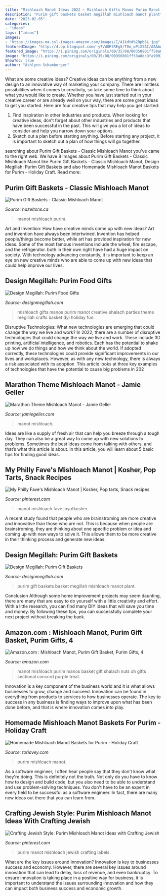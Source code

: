 ```yaml
---
title: "Mishloach Manot Ideas 2022 ~ Mishloach Gifts Manos Purim Manot Creative Shalach Parties Theme Megillah Crafts Basket Dyi Holiday Fun"
description: "Purim gift baskets basket megillah mishloach manot plant"
date: "2023-02-05"
categories:
- "ideas"
tags: ["ideas"]
images:
- "https://images-na.ssl-images-amazon.com/images/I/A1kdtd%2Bpb6L.jpg"
featuredImage: "http://4.bp.blogspot.com/-y7VW8RtREg8/T0o_wPiX5AI/AAAAAAAABIU/KQVONPzhBfo/s1600/Pop+basket+with+type.jpg"
featured_image: "https://i.pinimg.com/originals/00/35/08/00350801ff58a8dc3fa9093bb4a8bd5d.jpg"
image: "https://i.pinimg.com/originals/00/35/08/00350801ff58a8dc3fa9093bb4a8bd5d.jpg"
ShowToc: true
author: "Ashlynn Schamberger"
---
```



What are some creative ideas?
Creative ideas can be anything from a new design to an innovative way of marketing your company. There are limitless possibilities when it comes to creativity, so take some time to think about what you would like to create. Whether you have just started out in your creative career or are already well on your way, there are some great ideas to get you started. Here are four creative tips that may help you get started: 
1. Find inspiration in other industries and products. When looking for creative ideas, don’t forget about other industries and products that have been successful in the past. This will give you a lot of ideas to consider and help you narrow down your options. 
2. Sketch out a plan before starting anything. Before starting any project, it is important to sketch out a plan of how things will go together.

	

		
searching about Purim Gift Baskets - Classic Mishloach Manot you've came to the right web. We have 8 Images about Purim Gift Baskets - Classic Mishloach Manot like Purim Gift Baskets - Classic Mishloach Manot, Design Megillah: Purim Gift Baskets and also Homemade Mishloach Manot Baskets for Purim - Holiday Craft. Read more:
		
    
## Purim Gift Baskets - Classic Mishloach Manot

<img loading=lazy src="https://cdn.shopify.com/s/files/1/0204/2542/products/DSC_0058_1.jpg?v=1553612407" onerror="this.onerror=null;this.src='https://tse2.mm.bing.net/th?id=OIP.duAgyOn4wJmG5HJi6lQ4yQHaHa&amp;pid=15.1';" alt="Purim Gift Baskets - Classic Mishloach Manot">

_Source: hazeltons.ca_

>manot mishloach purim. 

	

Art and Invention: How have creative minds come up with new ideas?
Art and invention have always been intertwined. Invention has helped people/things become better, while art has provided inspiration for new ideas. Some of the most famous inventions include the wheel, fire escape, and the refrigerator. both in their own right have had a huge impact on society. With technology advancing constantly, it is important to keep an eye on new creative minds who are able to come up with new ideas that could help improve our lives.

    
## Design Megillah: Purim Food Gifts

<img loading=lazy src="http://4.bp.blogspot.com/-2hBRDpiV8gk/UR5WuuIFyxI/AAAAAAAAGUc/RqJ65Twzfig/s1600/Nine+grid+Collage.jpg" onerror="this.onerror=null;this.src='https://tse1.mm.bing.net/th?id=OIP.Um26FZR6UlnNMa_VM1cT9QHaHa&amp;pid=15.1';" alt="Design Megillah: Purim Food Gifts">

_Source: designmegillah.com_

>mishloach gifts manos purim manot creative shalach parties theme megillah crafts basket dyi holiday fun. 

	

Disruptive Technologies: What new technologies are emerging that could change the way we live and work?
In 2022, there are a number of disruptive technologies that could change the way we live and work. These include 3D printing, artificial intelligence, and robotics. Each has the potential to shake up how we do things and how we think about the world. If adopted correctly, these technologies could provide significant improvements in our lives and workplaces. However, as with any new technology, there is always a risk associated with its adoption. This article looks at three key examples of technologies that have the potential to cause big problems in 202
    
## Marathon Theme Mishloach Manot - Jamie Geller

<img loading=lazy src="https://jamiegeller.com/.image/t_share/MTcwODUzMzgzMjI4MzY4NTM1/marathon-mishloach-manot-basic.jpg" onerror="this.onerror=null;this.src='https://tse1.mm.bing.net/th?id=OIP.YXmdfZIlDaC87wMXBwA2sQHaE8&amp;pid=15.1';" alt="Marathon Theme Mishloach Manot - Jamie Geller">

_Source: jamiegeller.com_

>manot mishloach. 

	

Ideas are like a supply of fresh air that can help you breeze through a tough day. They can also be a great way to come up with new solutions to problems. Sometimes the best ideas come from talking with others, and that’s what this article is about. In this article, you will learn about 5 basic tips for finding good ideas.

    
## My Philly Fave&#039;s Mishloach Manot | Kosher, Pop Tarts, Snack Recipes

<img loading=lazy src="https://i.pinimg.com/originals/9f/f6/25/9ff625459c2421519e81b538d03601ed.jpg" onerror="this.onerror=null;this.src='https://tse3.mm.bing.net/th?id=OIP.WgUbMpgCJ7KkS5uHDaB6fwHaJ4&amp;pid=15.1';" alt="My Philly Fave&#039;s Mishloach Manot | Kosher, Pop tarts, Snack recipes">

_Source: pinterest.com_

>manot mishloach fave joyofkosher. 

	

A recent study found that people who are brainstroming are more creative and innovative than those who are not. This is because when people are brainstroming, they are thinking about one specific problem or idea and coming up with new ways to solve it. This allows them to be more creative in their thinking process and generate new ideas.

    
## Design Megillah: Purim Gift Baskets

<img loading=lazy src="http://4.bp.blogspot.com/-y7VW8RtREg8/T0o_wPiX5AI/AAAAAAAABIU/KQVONPzhBfo/s1600/Pop+basket+with+type.jpg" onerror="this.onerror=null;this.src='https://tse1.mm.bing.net/th?id=OIP.oGIpP8R-QFluatt0w4hOkAHaJi&amp;pid=15.1';" alt="Design Megillah: Purim Gift Baskets">

_Source: designmegillah.com_

>purim gift baskets basket megillah mishloach manot plant. 

	

Conclusion
Although some home improvement projects may seem daunting, there are many that are easy to do yourself with a little creativity and effort. With a little research, you can find many DIY ideas that will save you time and money. By following these tips, you can successfully complete your next project without breaking the bank.

    
## Amazon.com : Mishloach Manot, Purim Gift Basket, Purim Gifts, 4

<img loading=lazy src="https://images-na.ssl-images-amazon.com/images/I/A1kdtd%2Bpb6L.jpg" onerror="this.onerror=null;this.src='https://tse1.mm.bing.net/th?id=OIP.SeJQNox78n11kj1IYrDLkwHaHa&amp;pid=15.1';" alt="Amazon.com : Mishloach Manot, Purim Gift Basket, Purim Gifts, 4">

_Source: amazon.com_

>manot mishloach purim manos basket gift shalach nuts oh gifts sectional concord purple treat. 

	

Innovation is a key component of the business world and it is what allows businesses to grow, change and succeed. Innovation can be found in everything from products to services to how businesses operate. The key to success in any business is finding ways to improve upon what has been done before, and that is where innovation comes into play.

    
## Homemade Mishloach Manot Baskets For Purim - Holiday Craft

<img loading=lazy src="https://toriavey.com/images/2013/02/Purim-Homemade-Woven-Basket-Mishloach-Manot-17.jpg" onerror="this.onerror=null;this.src='https://tse4.mm.bing.net/th?id=OIP.htuCrBtoHTefVzN-wt9Z5AHaJ4&amp;pid=15.1';" alt="Homemade Mishloach Manot Baskets for Purim - Holiday Craft">

_Source: toriavey.com_

>purim mishloach manot. 

	

As a software engineer, I often hear people say that they don't know what they're doing. This is definitely not the truth. Not only do you have to know how to design and build code, but you also need to be able to understand and use problem-solving techniques. You don't have to be an expert in every field to be successful as a software engineer. In fact, there are many new ideas out there that you can learn from.

    
## Crafting Jewish Style: Purim Mishloach Manot Ideas With Crafting Jewish

<img loading=lazy src="https://i.pinimg.com/originals/00/35/08/00350801ff58a8dc3fa9093bb4a8bd5d.jpg" onerror="this.onerror=null;this.src='https://tse1.mm.bing.net/th?id=OIP.HDOdurYSSVBvE0dR17uz_gHaKm&amp;pid=15.1';" alt="Crafting Jewish Style: Purim Mishloach Manot Ideas with Crafting Jewish">

_Source: pinterest.com_

>purim manot mishloach jewish crafting labels. 

	

What are the key issues around innovation?
Innovation is key to businesses success and economy. However, there are several key issues around innovation that can lead to delay, loss of revenue, and even bankruptcy. To ensure innovation is taking place in a positive way for business, it is important to understand the issues surrounding innovation and how they can impact both business success and economic growth.

